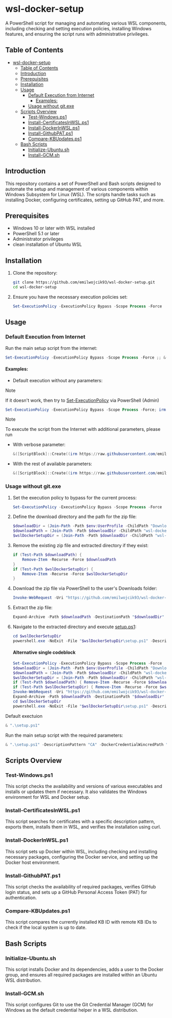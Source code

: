 # wsl-docker-setup

A PowerShell script for managing and automating various WSL components, including checking and setting execution policies, installing Windows features, and ensuring the script runs with administrative privileges.

## Table of Contents

- [wsl-docker-setup](#wsl-docker-setup)
  - [Table of Contents](#table-of-contents)
  - [Introduction](#introduction)
  - [Prerequisites](#prerequisites)
  - [Installation](#installation)
  - [Usage](#usage)
    - [Default Execution from Internet](#default-execution-from-internet)
      - [Examples:](#examples)
    - [Usage without git.exe](#usage-without-gitexe)
  - [Scripts Overview](#scripts-overview)
    - [Test-Windows.ps1](#test-windowsps1)
    - [Install-CertificatesInWSL.ps1](#install-certificatesinwslps1)
    - [Install-DockerInWSL.ps1](#install-dockerinwslps1)
    - [Install-GithubPAT.ps1](#install-githubpatps1)
    - [Compare-KBUpdates.ps1](#compare-kbupdatesps1)
  - [Bash Scripts](#bash-scripts)
    - [Initialize-Ubuntu.sh](#initialize-ubuntush)
    - [Install-GCM.sh](#install-gcmsh)

## Introduction

This repository contains a set of PowerShell and Bash scripts designed to automate the setup and management of various components within Windows Subsystem for Linux (WSL). The scripts handle tasks such as installing Docker, configuring certificates, setting up GitHub PAT, and more.

## Prerequisites

- Windows 10 or later with WSL installed
- PowerShell 5.1 or later
- Administrator privileges
- clean installation of Ubuntu WSL

## Installation

1. Clone the repository:
    ```sh
    git clone https://github.com/emilwojcik93/wsl-docker-setup.git
    cd wsl-docker-setup
    ```

2. Ensure you have the necessary execution policies set:
    ```ps1
    Set-ExecutionPolicy -ExecutionPolicy Bypass -Scope Process -Force
    ```

## Usage

### Default Execution from Internet

Run the main setup script from the internet:
```ps1
Set-ExecutionPolicy -ExecutionPolicy Bypass -Scope Process -Force ;; &([ScriptBlock]::Create((irm https://raw.githubusercontent.com/emilwojcik93/wsl-docker-setup/releases/latest/download/start.ps1)))
```

#### Examples:

- Default execution without any parameters:
> [!NOTE]
> If it doesn't work, then try to [Set-ExecutionPolicy](https://learn.microsoft.com/en-us/powershell/module/microsoft.powershell.security/set-executionpolicy?view=powershell-7.4) via PowerShell (Admin)
   ```powershell
   Set-ExecutionPolicy -ExecutionPolicy Bypass -Scope Process -Force; irm https://raw.githubusercontent.com/emilwojcik93/wsl-docker-setup/releases/latest/download/start.ps1 | iex
   ```
> [!NOTE]
> To execute the script from the Internet with additional parameters, please run
- With verbose parameter:
    ```ps1
    &([ScriptBlock]::Create((irm https://raw.githubusercontent.com/emilwojcik93/wsl-docker-setup/releases/latest/download/start.ps1))) -Verbose
    ```

- With the rest of available parameters:
    ```ps1
    &([ScriptBlock]::Create((irm https://raw.githubusercontent.com/emilwojcik93/wsl-docker-setup/releases/latest/download/start.ps1))) -DescriptionPattern "Example Cert Pattern" -DockerCredentialWincredPath "path\to\docker-credential-wincred.exe" -SkipInitTest -Verbose
    ```

### Usage without git.exe

1. Set the execution policy to bypass for the current process:
    ````ps1
    Set-ExecutionPolicy -ExecutionPolicy Bypass -Scope Process -Force
    ````

2. Define the download directory and the path for the zip file:
    ````ps1
    $downloadDir = (Join-Path -Path $env:UserProfile -ChildPath "Downloads")
    $downloadPath = (Join-Path -Path $downloadDir -ChildPath "wsl-docker-setup.zip")
    $wslDockerSetupDir = (Join-Path -Path $downloadDir -ChildPath "wsl-docker-setup-main")
    ````

3. Remove the existing zip file and extracted directory if they exist:
    ````ps1
    if (Test-Path $downloadPath) {
        Remove-Item -Recurse -Force $downloadPath
    }
    if (Test-Path $wslDockerSetupDir) {
        Remove-Item -Recurse -Force $wslDockerSetupDir
    }
    ````

4. Download the zip file via PowerShell to the user's Downloads folder:
    ````ps1
    Invoke-WebRequest -Uri "https://github.com/emilwojcik93/wsl-docker-setup/archive/refs/heads/main.zip" -OutFile $downloadPath
    ````

5. Extract the zip file:
    ````ps1
    Expand-Archive -Path $downloadPath -DestinationPath "$downloadDir"
    ````

6. Navigate to the extracted directory and execute [setup.ps1](http://_vscodecontentref_/0):
    ````ps1
    cd $wslDockerSetupDir
    powershell.exe -NoExit -File "$wslDockerSetupDir\setup.ps1" -DescriptionPattern 'Example Cert Pattern' -DockerCredentialWincredPath (Join-Path -Path $env:OneDrive -ChildPath ".example\docker-credential-wincred.exe") -SkipInitTest -Verbose
    ````

    #### Alternative single codeblock
    
    ````ps1
    Set-ExecutionPolicy -ExecutionPolicy Bypass -Scope Process -Force
    $downloadDir = (Join-Path -Path $env:UserProfile -ChildPath "Downloads")
    $downloadPath = (Join-Path -Path $downloadDir -ChildPath "wsl-docker-setup.zip")
    $wslDockerSetupDir = (Join-Path -Path $downloadDir -ChildPath "wsl-docker-setup-main")
    if (Test-Path $downloadPath) { Remove-Item -Recurse -Force $downloadPath }
    if (Test-Path $wslDockerSetupDir) { Remove-Item -Recurse -Force $wslDockerSetupDir }
    Invoke-WebRequest -Uri "https://github.com/emilwojcik93/wsl-docker-setup/archive/refs/heads/main.zip" -OutFile $downloadPath
    Expand-Archive -Path $downloadPath -DestinationPath "$downloadDir"
    cd $wslDockerSetupDir
    powershell.exe -NoExit -File "$wslDockerSetupDir\setup.ps1" -DescriptionPattern 'Example Cert Pattern' -DockerCredentialWincredPath (Join-Path -Path $env:OneDrive -ChildPath ".example\docker-credential-wincred.exe") -SkipInitTest -Verbose
    ````

Default exectuion
```ps1
& ".\setup.ps1"
```

Run the main setup script with the required parameters:
```ps1
& ".\setup.ps1" -DescriptionPattern "CA" -DockerCredentialWincredPath "path\to\docker-credential-wincred.exe" -Verbose
```

## Scripts Overview

### Test-Windows.ps1

This script checks the availability and versions of various executables and installs or updates them if necessary. It also validates the Windows environment for WSL and Docker setup.

### Install-CertificatesInWSL.ps1

This script searches for certificates with a specific description pattern, exports them, installs them in WSL, and verifies the installation using curl.

### Install-DockerInWSL.ps1

This script sets up Docker within WSL, including checking and installing necessary packages, configuring the Docker service, and setting up the Docker host environment.

### Install-GithubPAT.ps1

This script checks the availability of required packages, verifies GitHub login status, and sets up a GitHub Personal Access Token (PAT) for authentication.

### Compare-KBUpdates.ps1

This script compares the currently installed KB ID with remote KB IDs to check if the local system is up to date.

## Bash Scripts

### Initialize-Ubuntu.sh

This script installs Docker and its dependencies, adds a user to the Docker group, and ensures all required packages are installed within an Ubuntu WSL distribution.

### Install-GCM.sh

This script configures Git to use the Git Credential Manager (GCM) for Windows as the default credential helper in a WSL distribution.
